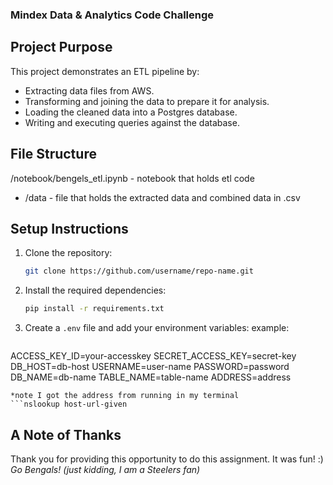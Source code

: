 ### Mindex Data & Analytics Code Challenge
## Project Purpose
This project demonstrates an ETL pipeline by:
- Extracting data files from AWS.
- Transforming and joining the data to prepare it for analysis.
- Loading the cleaned data into a Postgres database.
- Writing and executing queries against the database.

## File Structure
/notebook/bengels_etl.ipynb - notebook that holds etl code
- /data - file that holds the extracted data and combined data in .csv

  
## Setup Instructions
1. Clone the repository:
   ```bash
   git clone https://github.com/username/repo-name.git
   ```
2. Install the required dependencies:
   ```bash
   pip install -r requirements.txt
   ```
4. Create a `.env` file and add your environment variables:
   example:
   ```env
ACCESS_KEY_ID=your-accesskey
SECRET_ACCESS_KEY=secret-key
DB_HOST=db-host
USERNAME=user-name
PASSWORD=password
DB_NAME=db-name
TABLE_NAME=table-name
ADDRESS=address
   ```
*note I got the address from running in my terminal
   ```nslookup host-url-given
   ```
## A Note of Thanks

Thank you for providing this opportunity to do this assignment. It was fun! :)  
_Go Bengals! (just kidding, I am a Steelers fan)_
